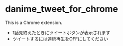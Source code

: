 # danime_tweet_for_chrome
This is a Chrome extension.
* 1話見終えたときにツイートボタンが表示されます
* ツイートするには連続再生をOFFにしてください
